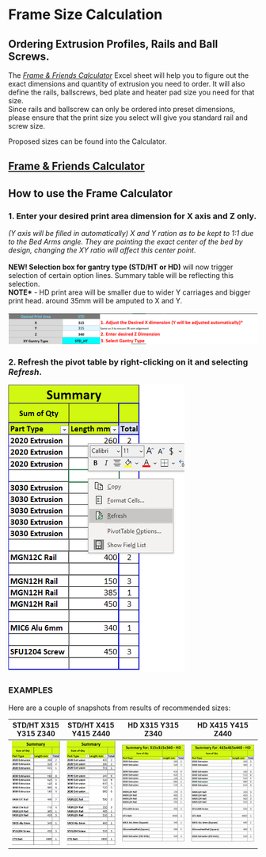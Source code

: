 # Frame Size Calculation

## Ordering Extrusion Profiles, Rails and Ball Screws.

The [_Frame & Friends Calculator_](../assets/references/FrameCalculator.xlsx) Excel sheet will help you to figure out the exact dimensions and quantity of extrusion you need to order.
It will also define the rails, ballscrews, bed plate and heater pad size you need for that size.  
Since rails and ballscrew can only be ordered into preset dimensions, please ensure that the print size you select will give you standard rail and screw size.

Proposed sizes can be found into the Calculator.
## [Frame & Friends Calculator](../assets/references/FrameCalculator.xlsx)

## How to use the Frame Calculator

### 1. Enter your desired print area dimension for **X axis and Z only**.
*(Y axis will be filled in automatically) X and Y ration as to be kept to 1:1 due to the Bed Arms angle.  They are pointing the exact center of the bed by design, changing the XY ratio will affect this center point.*  
<br>
__NEW! Selection box for gantry type (STD/HT or HD)__ will now trigger selection of certain option lines. Summary table will be reflecting this selection.  
__NOTE*__ - HD print area will be smaller due to wider Y carriages and bigger print head. around 35mm will be amputed to X and Y.  
<br>
![Frame Calculation Example 1](../assets/images/frame/framecalc1.png)

### 2. Refresh the pivot table by right-clicking on it and selecting *Refresh*.

![Frame Calculation Example 2](../assets/images/frame/framecalc2.png)

### EXAMPLES
Here are a couple of snapshots from results of recommended sizes:


| STD/HT X315 Y315 Z340                                     | STD/HT X415 Y415 Z440                                     | HD X315 Y315 Z340                                           | HD X415 Y415 Z440                                           |
|-----------------------------------------------------------|-----------------------------------------------------------|-------------------------------------------------------------|-------------------------------------------------------------|
| ![](../assets/images/frame/size-examples/315_315_340.png) | ![](../assets/images/frame/size-examples/415_415_440.png) | ![](../assets/images/frame/size-examples/315_315_340HD.png) | ![](../assets/images/frame/size-examples/415_415_440HD.png) |